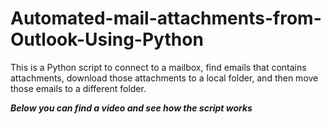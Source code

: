# Automated-mail-attachments-from-Outlook-Using-Python

This is a Python script  to connect to a mailbox, 
find emails that contains attachments,
download those attachments to a local folder, and then move those emails to a different folder.

***Below you can find a video and see how the script works***



